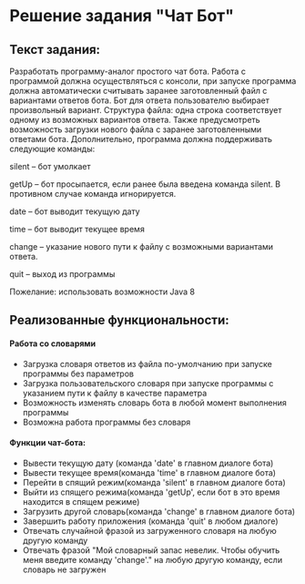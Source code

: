 # Решение задания "Чат Бот"

## Текст задания:
Разработать программу-аналог простого чат бота. Работа с программой должна осуществляться с консоли, при запуске программа должна автоматически считывать заранее заготовленный файл с вариантами ответов бота. Бот для ответа пользователю выбирает произвольный вариант. Структура файла: одна строка соответствует одному из возможных вариантов ответа. Также предусмотреть возможность загрузки нового файла с заранее заготовленными ответами бота. Дополнительно, программа должна поддерживать следующие команды:

silent – бот умолкает

getUp – бот просыпается, если ранее была введена команда silent. В противном случае команда игнорируется.

date – бот выводит текущую дату

time – бот выводит текущее время

change – указание нового пути к файлу с возможными вариантами ответа.

quit – выход из программы

Пожелание: использовать возможности Java 8


## Реализованные функциональности:

#### Работа со словарями
- Загрузка словаря ответов из файла по-умолчанию при запуске программы без параметров
- Загрузка пользовательского словаря при запуске программы с указанием пути к файлу в качестве параметра
- Возможность изменять словарь бота в любой момент выполнения программы
- Возможна работа программы без словаря 

#### Функции чат-бота:
- Вывести текущую дату (команда 'date' в главном диалоге бота)
- Вывести текущее время(команда 'time' в главном диалоге бота)
- Перейти в спящий режим(команда 'silent' в главном диалоге бота)
- Выйти из спящего режима(команда 'getUp', если бот в это время находится в спящем режиме)
- Загрузить другой словарь(команда 'change' в главном диалоге бота)
- Завершить работу приложения (команда 'quit' в любом диалоге)
- Отвечать случайной фразой из загруженного словаря на любую другую команду
- Отвечать фразой "Мой словарный запас невелик. Чтобы обучить меня введите команду 'change'." на любую другую команду, если словарь не загружен





